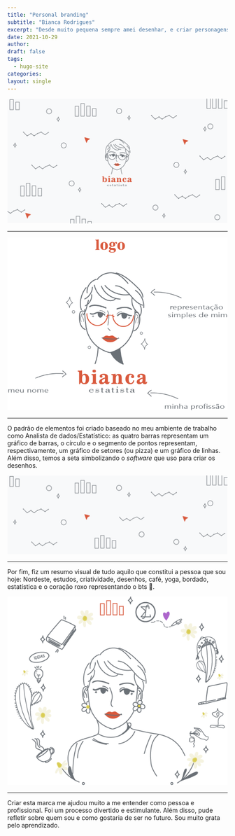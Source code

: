 ```yaml
---
title: "Personal branding"
subtitle: "Bianca Rodrigues"
excerpt: "Desde muito pequena sempre amei desenhar, e criar personagens baseados em mulheres que admiro. Mas, criar a própria marca é um desafio enorme, principalmente por não ser uma designer. Este projeto foi uma tentativa de me representar como sou e como a profissional que almejo ser"
date: 2021-10-29
author: 
draft: false
tags:
  - hugo-site
categories:
layout: single
---
```


![Marca pessoal](marca-pessoal.png)

---

![Logo marca](logo-marca.png)

---

O padrão de elementos foi criado baseado no meu ambiente de trabalho como Analista de dados/Estatístico: as quatro barras representam um gráfico de barras, o círculo e o segmento de pontos representam, respectivamente, um gráfico de setores (ou pizza) e um gráfico de linhas. Além disso, temos a seta simbolizando o *software* que uso para criar os desenhos.

![Padrão de elementos](padrao.png)

---
Por fim, fiz um resumo visual de tudo aquilo que constitui a pessoa que sou hoje: Nordeste, estudos, criatividade, desenhos, café, yoga, bordado, estatística e o coração roxo representando o bts &#128156;.


![Capa do blog](capa-blog.png)

---
Criar esta marca me ajudou muito a me entender como pessoa e profissional. Foi um processo divertido e estimulante. Além disso, pude refletir sobre quem sou e como gostaria de ser no futuro. Sou muito grata pelo aprendizado. 
